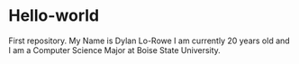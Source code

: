 # Hello-world
First repository.
My Name is Dylan Lo-Rowe I am currently 20 years old and I am a Computer Science Major at Boise State University.
